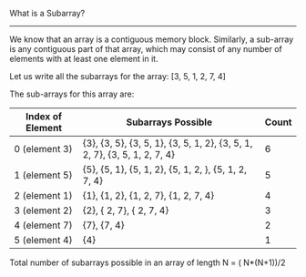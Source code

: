 What is a Subarray?

---

We know that an array is a contiguous memory block. Similarly, a sub-array is any contiguous part of that array, which may consist of any number of elements with at least one element in it.

Let us write all the subarrays for the array: [3, 5, 1, 2, 7, 4]

The sub-arrays for this array are:

| Index of Element | Subarrays Possible                                                        | Count |
| ---------------- | ------------------------------------------------------------------------- | ----- |
| 0 (element 3)    | {3}, {3, 5}, {3, 5, 1}, {3, 5, 1, 2}, {3, 5, 1, 2, 7}, {3, 5, 1, 2, 7, 4} | 6     |
| 1 (element 5)    | {5}, {5, 1}, {5, 1, 2}, {5, 1, 2, }, {5, 1, 2, 7, 4}                      | 5     |
| 2 (element 1)    | {1}, {1, 2}, {1, 2, 7}, {1, 2, 7, 4}                                      | 4     |
| 3 (element 2)    | {2}, { 2, 7}, { 2, 7, 4}                                                  | 3     |
| 4 (element 7)    | {7}, {7, 4}                                                               | 2     |
| 5 (element 4)    | {4}                                                                       | 1     |

Total number of subarrays possible in an array of length N = ( N\*(N+1))/2
